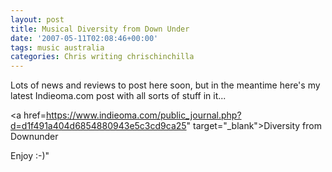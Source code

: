 ```yaml
---
layout: post
title: Musical Diversity from Down Under
date: '2007-05-11T02:08:46+00:00'
tags: music australia
categories: Chris writing chrischinchilla
---
```


Lots of news and reviews to post here soon, but in the meantime here's my latest Indieoma.com post with all sorts of stuff in it...

<a href=<https://www.indieoma.com/public_journal.php?d=d1f491a404d6854880943e5c3cd9ca25>" target="_blank">Diversity from Downunder</a>

Enjoy :-)"
